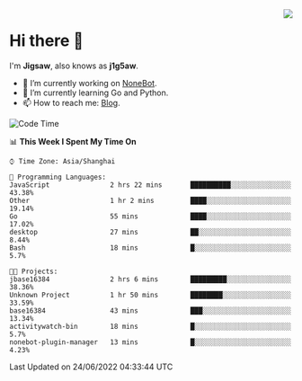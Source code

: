 <a href="#">
  <img align="right" src="https://github-readme-stats.vercel.app/api?username=j1g5awi&count_private=true&show_icons=true&title_color=80070B&text_color=B3B3B3&bg_color=212121&icon_color=80070B" />
</a>

# Hi there 👋

I'm **Jigsaw**, also knows as **j1g5aw**.

- 🔭 I’m currently working on [NoneBot](https://github.com/nonebot).
- 🌱 I’m currently learning Go and Python.
- 📫 How to reach me: [Blog](https://blog.maddestroyer.xyz/).

<!--START_SECTION:waka-->
![Code Time](http://img.shields.io/badge/Code%20Time-0%20secs-blue)

📊 **This Week I Spent My Time On** 

```text
⌚︎ Time Zone: Asia/Shanghai

💬 Programming Languages: 
JavaScript               2 hrs 22 mins       ██████████░░░░░░░░░░░░░░░   43.38% 
Other                    1 hr 2 mins         ████░░░░░░░░░░░░░░░░░░░░░   19.14% 
Go                       55 mins             ████░░░░░░░░░░░░░░░░░░░░░   17.02% 
desktop                  27 mins             ██░░░░░░░░░░░░░░░░░░░░░░░   8.44% 
Bash                     18 mins             █░░░░░░░░░░░░░░░░░░░░░░░░   5.7%

🐱‍💻 Projects: 
jbase16384               2 hrs 6 mins        █████████░░░░░░░░░░░░░░░░   38.36% 
Unknown Project          1 hr 50 mins        ████████░░░░░░░░░░░░░░░░░   33.59% 
base16384                43 mins             ███░░░░░░░░░░░░░░░░░░░░░░   13.34% 
activitywatch-bin        18 mins             █░░░░░░░░░░░░░░░░░░░░░░░░   5.7% 
nonebot-plugin-manager   13 mins             █░░░░░░░░░░░░░░░░░░░░░░░░   4.23%

```


 Last Updated on 24/06/2022 04:33:44 UTC
<!--END_SECTION:waka-->
